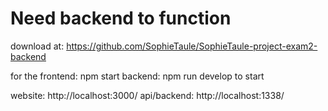 # Need backend to function
 
download at: https://github.com/SophieTaule/SophieTaule-project-exam2-backend

for the frontend: npm start
backend: npm run develop to start

website: http://localhost:3000/
api/backend: http://localhost:1338/
